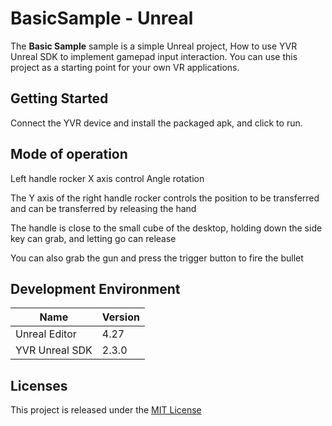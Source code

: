 # BasicSample - Unreal
The **Basic Sample** sample is a simple Unreal project, How to use YVR Unreal SDK to implement gamepad input interaction. You can use this project as a starting point for your own VR applications.

## Getting Started

Connect the YVR device and install the packaged apk, and click to run.

## Mode of operation

Left handle rocker X axis control Angle rotation

The Y axis of the right handle rocker controls the position to be transferred and can be transferred by releasing the hand

The handle is close to the small cube of the desktop, holding down the side key can grab, and letting go can release

You can also grab the gun and press the trigger button to fire the bullet

## Development Environment
| **Name** | **Version** |
| ----  |  ----      |
| Unreal Editor | 4.27 |
| YVR Unreal SDK | 2.3.0 |

## Licenses
This project is released under the [MIT License](https://github.com/YVRDeveloper/BasicSample-Unreal/blob/main/LICENSE)